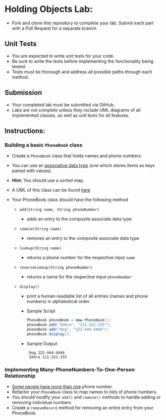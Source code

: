 # Holding Objects Lab:

* Fork and clone this repository to complete your lab. Submit each part with a Pull Request for a separate branch.

## Unit Tests

* You are expected to write unit tests for your code.
* Be sure to write the tests before implementing the functionality being tested.
* Tests must be thorough and address all possible paths through each method.

## Submission

* Your completed lab must be submitted via GitHub.
* Labs are not complete unless they include UML diagrams of all implemented classes, as well as unit tests for all features.

## Instructions:

### Building a basic `PhoneBook` class

* Create a `PhoneBook` class that holds names and phone numbers.
* You can use an [associative data type](https://en.wikipedia.org/wiki/Associative_array) (one which stores items as keys paired with values).
* **Hint:** You should use a sorted map.
* A UML of this class can be found [here](./PhoneBookUML.png)

* Your PhoneBook class should have the following method

	* `add(String name, String phoneNumber)`
		* adds an entry to the composite associate data type
	* `remove(String name)`
		* removes an entry to the composite associate data type
	* `lookup(String name)`
		* returns a phone number for the respective input `name`

	* `reverseLookup(String phoneNumber)`
		* returns a name for the respective input `phoneNumber`
	* `display()`
		* print a human-readable list of all entries (names and phone numbers) in alphabetical order.

	   * Sample Script
	
		   ```java
		   PhoneBook phoneBook = new PhoneBook();
		   phoneBook.add("Zebra", "111-222-333");
		   phoneBook.add("Dog", "222-444-4444");
		   phoneBook.display(); 
		   ```
	
	   * Sample Output
	
		   ```
			Dog 222-444-4444
			Zebra 111-222-333
		   ```
      

### Implementing Many-PhoneNumbers-To-One-Person Relationship

* [Some people have more than one](https://en.wikipedia.org/wiki/One-to-many_(data_model)) phone number.
* Refactor your `PhoneBook` class to map names to lists of phone numbers.
* You should modify your `add()` and `remove()` methods to handle adding or removing individual numbers
* Create a `removeRecord` method for removing an entire entry from your PhoneBook.
